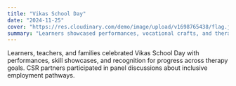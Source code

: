 ```yaml
---
title: "Vikas School Day"
date: "2024-11-25"
cover: "https://res.cloudinary.com/demo/image/upload/v1698765438/flag.jpg"
summary: "Learners showcased performances, vocational crafts, and therapy milestones."
---
```


Learners, teachers, and families celebrated Vikas School Day with performances, skill showcases, and recognition for progress across therapy goals. CSR partners participated in panel discussions about inclusive employment pathways.
